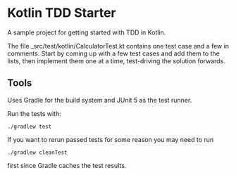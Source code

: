 # Kotlin TDD Starter
A sample project for getting started with TDD in Kotlin.

The file _src/test/kotlin/CalculatorTest.kt contains one test case and a few in comments.
Start by coming up with a few test cases and add them to the lists,
then implement them one at a time,
test-driving the solution forwards.

## Tools

Uses Gradle for the build system and JUnit 5 as the test runner.

Run the tests with:
```shell
./gradlew test
```

If you want to rerun passed tests for some reason you may need to run 
```shell
./gradlew cleanTest
```

first since Gradle caches the test results.


